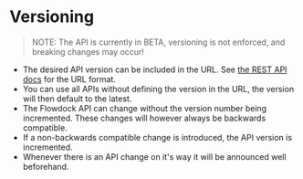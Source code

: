 # Versioning

> NOTE: The API is currently in BETA, versioning is not enforced, and breaking changes may occur!

* The desired API version can be included in the URL. See [the REST API docs](rest) for the URL format.
* You can use all APIs without defining the version in the URL, the version will then default to the latest.
* The Flowdock API can change without the version number being incremented. These changes will however always be backwards compatible.
* If a non-backwards compatible change is introduced, the API version is incremented.
* Whenever there is an API change on it's way it will be announced well beforehand.

